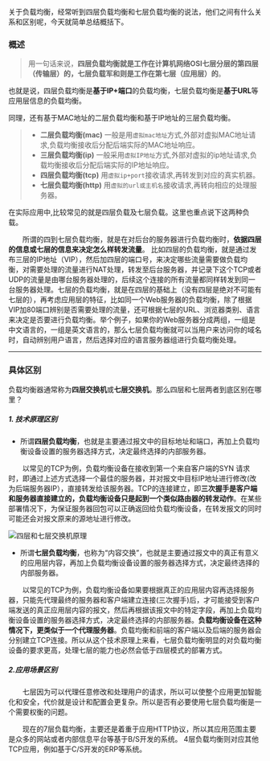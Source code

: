 关于负载均衡，经常听到四层负载均衡和七层负载均衡的说法，他们之间有什么关系和区别呢，今天就简单总结概括下。

### 概述

> 用一句话来说，**四层负载均衡就是工作在计算机网络OSI七层分层的第四层（传输层）的，七层负载军和则是工作在第七层（应用层）的**。

也就是说，四层负载均衡是**基于IP+端口**的负载均衡，七层负载均衡是**基于URL**等应用层信息的负载均衡。

同理，还有基于MAC地址的二层负载均衡和基于IP地址的三层负载均衡。

> - **二层负载均衡(mac)** 
一般是用```虚拟mac地址```方式,外部对虚拟MAC地址请求,负载均衡接收后分配后端实际的MAC地址响应。 
> - **三层负载均衡(ip)** 
一般采用```虚拟IP地址```方式,外部对虚拟的ip地址请求,负载均衡接收后分配后端实际的IP地址响应。 
> - **四层负载均衡(tcp)** 
用```虚拟ip+port```接收请求,再转发到对应的真实机器。 
> - **七层负载均衡(http)**
用```虚拟的url或主机名```接收请求,再转向相应的处理服务器。 

在实际应用中,比较常见的就是四层负载及七层负载。这里也重点说下这两种负载。

 &emsp;&emsp;所谓的四到七层负载均衡，就是在对后台的服务器进行负载均衡时，**依据四层的信息或七层的信息来决定怎么样转发流量**。 比如四层的负载均衡，就是通过发布三层的IP地址（VIP），然后加四层的端口号，来决定哪些流量需要做负载均衡，对需要处理的流量进行NAT处理，转发至后台服务器，并记录下这个TCP或者UDP的流量是由哪台服务器处理的，后续这个连接的所有流量都同样转发到同一台服务器处理。七层的负载均衡，就是在四层的基础上（没有四层是绝对不可能有七层的），再考虑应用层的特征，比如同一个Web服务器的负载均衡，除了根据VIP加80端口辨别是否需要处理的流量，还可根据七层的URL、浏览器类别、语言来决定是否要进行负载均衡。举个例子，如果你的Web服务器分成两组，一组是中文语言的，一组是英文语言的，那么七层负载均衡就可以当用户来访问你的域名时，自动辨别用户语言，然后选择对应的语言服务器组进行负载均衡处理。
***
### 具体区别
负载均衡器通常称为**四层交换机**或**七层交换机**。那么四层和七层两者到底区别在哪里？

##### 1. 技术原理区别
- 所谓**四层负载均衡**，也就是主要通过报文中的目标地址和端口，再加上负载均衡设备设置的服务器选择方式，决定最终选择的内部服务器。

 &emsp;&emsp;以常见的TCP为例，负载均衡设备在接收到第一个来自客户端的SYN 请求时，即通过上述方式选择一个最佳的服务器，并对报文中目标IP地址进行修改(改为后端服务器IP），直接转发给该服务器。TCP的连接建立，即**三次握手是客户端和服务器直接建立的，负载均衡设备只是起到一个类似路由器的转发动作**。在某些部署情况下，为保证服务器回包可以正确返回给负载均衡设备，在转发报文的同时可能还会对报文原来的源地址进行修改。

![四层和七层交换机原理](http://upload-images.jianshu.io/upload_images/1038472-618c1fc22f893b96.jpg?imageMogr2/auto-orient/strip%7CimageView2/2/w/1240)

- 所谓**七层负载均衡**，也称为“内容交换”，也就是主要通过报文中的真正有意义的应用层内容，再加上负载均衡设备设置的服务器选择方式，决定最终选择的内部服务器。

 &emsp;&emsp;以常见的TCP为例，负载均衡设备如果要根据真正的应用层内容再选择服务器，只能先代理最终的服务器和客户端建立连接(三次握手)后，才可能接受到客户端发送的真正应用层内容的报文，然后再根据该报文中的特定字段，再加上负载均衡设备设置的服务器选择方式，决定最终选择的内部服务器。**负载均衡设备在这种情况下，更类似于一个代理服务器**。负载均衡和前端的客户端以及后端的服务器会分别建立TCP连接。所以从这个技术原理上来看，七层负载均衡明显的对负载均衡设备的要求更高，处理七层的能力也必然会低于四层模式的部署方式。

##### 2.应用场景区别
 &emsp;&emsp;七层因为可以代理任意修改和处理用户的请求，所以可以使整个应用更加智能化和安全，代价就是设计和配置会更复杂。所以是否有必要使用七层负载均衡是一个需要权衡的问题。

 &emsp;&emsp;现在的7层负载均衡，主要还是着重于应用HTTP协议，所以其应用范围主要是众多的网站或者内部信息平台等基于B/S开发的系统。 4层负载均衡则对应其他TCP应用，例如基于C/S开发的ERP等系统。
